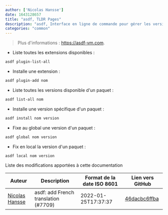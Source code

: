 ```yaml
---
author: ['Nicolas Hansse']
date: 1643128657
title: "asdf, TLDR Pages"
description: "asdf, Interface en ligne de commande pour gérer les versions de différents paquets."
categories: "common"
---
```

> Plus d'informations : <https://asdf-vm.com>.

- Liste toutes les extensions disponibles :

```bash
asdf plugin-list-all
```

- Installe une extension :

```bash
asdf plugin-add nom
```

- Liste toutes les versions disponible d'un paquet :

```bash
asdf list-all nom
```

- Installe une version spécifique d'un paquet :

```bash
asdf install nom version
```

- Fixe au global une version d'un paquet :

```bash
asdf global nom version
```

- Fix en local la version d'un paquet :

```bash
asdf local nom version
```
Liste des modifications apportées à cette documentation


Auteur | Description | Format de la date ISO 8601 | Lien vers GitHub
------|-----|-----|-----
[Nicolas Hansse](mailto:nico.hansse@gmail.com) | asdf: add French translation (#7709) | 2022-01-25T17:37:37 | [46dacbc6ffba](https://github.com/tldr-pages/tldr/commit/46dacbc6ffbaead8eeda05b73da21608bd5a96eb)

